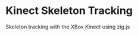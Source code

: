 Kinect Skeleton Tracking
========================

Skeleton tracking with the XBox Kinect using zig.js
